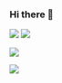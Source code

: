 ### Hi there 👋
<!--
**Haohao-555/Haohao-555** is a ✨ _special_ ✨ repository because its `README.md` (this file) appears on your GitHub profile.

Here are some ideas to get you started:

- 🔭 I’m currently working on ...
- 🌱 I’m currently learning ...
- 👯 I’m looking to collaborate on ...
- 🤔 I’m looking for help with ...
- 💬 Ask me about ...
- 📫 How to reach me: ...
- 😄 Pronouns: ...
- ⚡ Fun fact: ...
- 🌱 I’m currently a junior student 
- ⚡ My blog is [усил的博客](http://39.104.61.32/blog).
-->  





![](https://github-readme-stats.vercel.app/api/top-langs/?username=Haohao-555&layout=compact&theme=dark)
![](https://github-readme-stats.vercel.app/api?username=Haohao-555&show_icons=true&theme=dark)

![](https://activity-graph.herokuapp.com/graph?username=haohao-555&theme=vue)

 ![](https://stats.justsong.cn/api/csdn?id=weixin_44659458&theme=dark)



